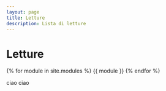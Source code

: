 ```yaml
---
layout: page
title: Letture
description: Lista di letture 
---
```


# Letture

{% for module in site.modules %}
{{ module }}
{% endfor %}

ciao ciao
